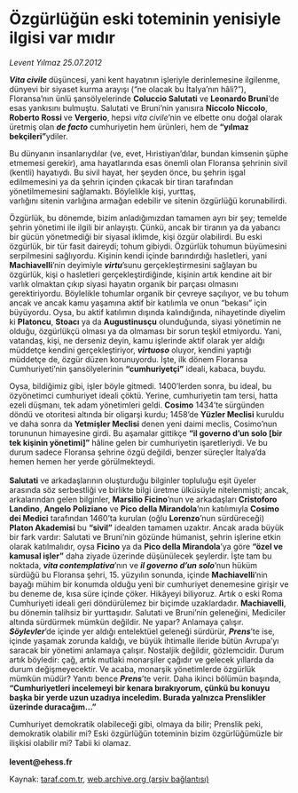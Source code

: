 # Özgürlüğün eski toteminin yenisiyle ilgisi var mıdır

*Levent Yılmaz 25.07.2012*

<div class="yazi"><p><b><i>Vita civile</i></b><b> </b>düşüncesi, yani kent hayatının işleriyle derinlemesine ilgilenme, dünyevi bir siyaset kurma arayışı (“ne olacak bu İtalya’nın hâli?”), Floransa’nın ünlü şansölyelerinde <b>Coluccio Salutati</b> ve <b>Leonardo Bruni</b>’de esas yankısını bulmuştu. Salutati ve Bruni’nin yanısıra <b>Niccolo Niccolo</b>, <b>Roberto Rossi </b>ve <b>Vergerio</b>, hepsi <i>vita</i> <i>civile</i>’nin ve elbette onu doğal olarak üretmiş olan <b><i>de facto</i></b> cumhuriyetin hem ürünleri, hem de <b>“yılmaz bekçileri”</b>ydiler. </p>
<p>Bu dünyanın insanlarıydılar (ve, evet, Hıristiyan’dılar, bundan kimsenin şüphe etmemesi gerekir), ama hayatlarında esas önemli olan Floransa şehrinin sivil (kentli) hayatıydı. Bu sivil hayat, her şeyden önce, bu şehrin işgal edilmemesini ya da şehrin içinden çıkacak bir tiran tarafından yönetilmemesini sağlamaktı. Böylelikle kişi, yurttaş, <br/>varlığını sitenin varlığına armağan edebilir ve sitenin özgürlüğü korunabilirdi. </p>
<p>Özgürlük, bu dönemde, bizim anladığımızdan tamamen ayrı bir şey; temelde şehrin yönetimi ile ilgili bir anlayıştı. Çünkü, ancak bir tiranın ya da yabancı bir gücün yönetmediği bir siyasal iklimde, kişi özgür olabilirdi. Bu eski özgürlük, bir tür fasit daireydi; tohum gibiydi. Özgürlük tohumun büyümesini serpilmesini sağlıyordu. Kişinin kendi içinde barındırdığı hasletleri, yani <b>Machiavelli</b>’nin deyimiyle <b><i>virtu</i></b>’sunu gerçekleştirmesini sağlayan bu özgürlük, kişi o hasletleri gerçekleştirdiğinde, kişinin artık kendine ait bir varlık olmaktan çıkıp siyasi hayatın organik bir parçası olmasını gerektiriyordu. Böylelikle tohumlar organik bir çevreye saçılıyor, ve bu tohum ancak ve ancak kamu yaşamına aktif bir katılımla ve onun “bekası” için büyüyordu. Oysa, bu aktif katılımın dışında kalındığında, nihayetinde diyelim ki <b>Platoncu</b>, <b>Stoacı</b> ya da <b>Augustinusçu</b> olunduğunda, siyasi yönetimin ne olduğu, özgürlükçü olması ya da olmaması bir sorun teşkil etmiyordu. Yani, vatandaş, kişi, ne derseniz deyin, kamu işlerinde aktif olarak yer aldığı müddetçe kendini gerçekleştiriyor, <b><i>virtuoso</i></b> oluyor, kendini yaptığı müddetçe de, özgür düzen korunuyordu. İşte, ilk dönem Floransa Cumhuriyeti’nin şansölyelerinin <b>“cumhuriyetçi”</b> ideali, kabaca, buydu. </p>
<p>Oysa, bildiğimiz gibi, işler böyle gitmedi. 1400’lerden sonra, bu ideal, bu özyönetimci cumhuriyet ideali çöktü. Yerine, cumhuriyetin tam tersi, hatta ezeli düşmanı, tek adam yönetimleri geldi. <b>Cosimo</b> 1434’te sürgünden döndü ve otoritesi altında bir oligarşi kurdu; 1458’de <b>Yüzler Meclisi</b> kuruldu ve daha sonra da <b>Yetmişler Meclisi</b> denen yeni daimi meclis, Cosimo’nun torununun himayesine girdi. Bu aşamalar gittikçe <b>“il governo d’un solo [bir tek kişinin yönetimi]”</b> hâline gelen bir cumhuriyetin işaretleriydi. Ve bu durum sadece Floransa şehrine özgü değildi, benzer süreçler İtalya’da hemen hemen her yerde görülmekteydi.<br/><br/><b>Salutati</b> ve arkadaşlarının oluşturduğu bilginler topluluğu eşit üyeler arasında söz serbestliği ve birlikte bilgi üretme ülküsüyle nitelenmişti; ancak, arkalarından gelen bilginler, <b>Marsilio Ficino</b>’nun ve arkadaşları <b>Cristoforo Landino</b>, <b>Angelo Poliziano</b> ve <b>Pico della Mirandola</b>’nın katılımıyla <b>Cosimo dei Medici</b> tarafından 1460’ta kurulan (oğlu <b>Lorenzo</b>’nun sürdüreceği) <b>Platon Akademisi</b> bu <b>“sivil”</b> idealden tamamen uzaktır. Ancak arada büyük bir fark vardır: Salutati ve Bruni’nin gözünde hümanist, şehrin işlerine etkin olarak katılmalıdır, oysa <b>Ficino</b> ya da <b>Pico della Mirandola</b>’ya göre <b>“özel ve kamusal işler”</b> daha ziyade üzerinde düşünülecek şeylerdir. İşte tam bu noktada, <b><i>vita contemplativa</i></b>’nın ve <b><i>il governo d’un</i> <i>solo</i></b>’nun hüküm sürdüğü bu Floransa şehri, 15. yüzyılın sonunda, içinde <b>Machiavelli</b>’nin bayağı mühim bir konumda olduğu yeni bir cumhuriyet denemesine girişir ve bu deneme de, kısa süre içinde çöker. Hikâyeyi biliyoruz. Artık o eski Roma Cumhuriyeti ideali geri döndürülemez bir biçimde uzaklardadır. <b>Machiavelli</b>, bu dönemin talihsiz bir yurttaşıdır. Salutati ve Bruni’nin geleneğini, Mediciler altında sürdürmek mümkün değildir. Ne yapar? Anlamaya çalışır. <b><i>Söylevler</i></b>’de içinde yer aldığı entelektüel geleneği sürdürür, <b><i>Prens</i></b>’te ise, içinde yaşamak zorunda kaldığı, ve büyük ihtimalle ileride bütün Avrupa’yı saracak bir yönetimi anlamaya çalışır. Nostaljik değildir, gözlemcidir. Durum artık böyledir: çağ, artık mutlaki monarşiler çağıdır ve gelecek yıllarda da durum değişmeyecektir. Ve acaba, monarşik yönetimlerde özgürlük mümkün müdür? Yanıtı bence <b><i>Prens</i></b>’te verir. Daha ikinci bölümün başında, <b>“Cumhuriyetleri incelemeyi bir kenara bırakıyorum, çünkü bu konuyu başka bir yerde uzun uzadıya inceledim. Burada yalnızca Prenslikler üzerinde duracağım...”</b></p>
<p>Cumhuriyet demokratik olabileceği gibi, olmaya da bilir; Prenslik peki, demokratik olabilir mi? Eski özgürlüğün toteminin bizim özgürlüğümüzle bir ilişkisi olabilir mi? Tabii ki olamaz.<br/><br/><b>levent@ehess.fr</b></p>
</div>

Kaynak: [taraf.com.tr](http://www.taraf.com.tr/levent-yilmaz/makale-ozgurlugun-eski-toteminin-yenisiyle-ilgisi-var.htm), [web.archive.org (arşiv bağlantısı)](http://web.archive.org/web/20131107130915/http://www.taraf.com.tr/levent-yilmaz/makale-ozgurlugun-eski-toteminin-yenisiyle-ilgisi-var.htm)
